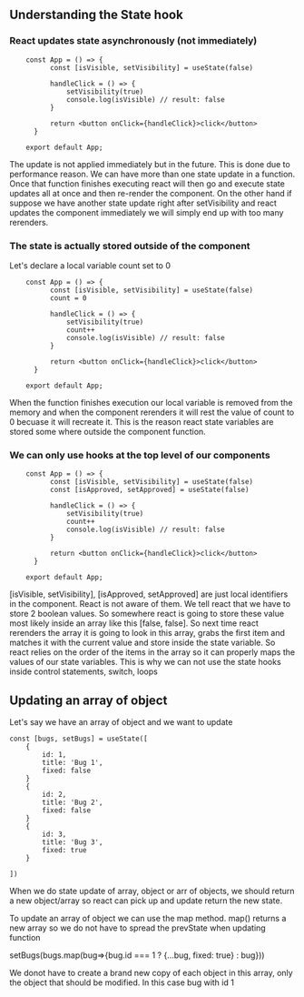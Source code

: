 ## Understanding the State hook

### React updates state asynchronously (not immediately)

```
    const App = () => {
          const [isVisible, setVisibility] = useState(false)

          handleClick = () => {
              setVisibility(true)
              console.log(isVisible) // result: false
          }

          return <button onClick={handleClick}>click</button>
      }

    export default App;

```

The update is not applied immediately but in the future. This is done due to performance reason. We can have more than one state update in a function. Once that function finishes executing react will then go and execute state updates all at once and then re-render the component. On the other hand if suppose we have another state update right after setVisibility and react updates the component immediately we will simply end up with too many rerenders.

### The state is actually stored outside of the component

Let's declare a local variable count set to 0

```
    const App = () => {
          const [isVisible, setVisibility] = useState(false)
          count = 0

          handleClick = () => {
              setVisibility(true)
              count++
              console.log(isVisible) // result: false
          }

          return <button onClick={handleClick}>click</button>
      }

    export default App;

```

When the function finishes execution our local variable is removed from the memory and when the component rerenders it will rest the value of count to 0 becuase it will recreate it. This is the reason react state variables are stored some where outside the component function.

### We can only use hooks at the top level of our components

```
    const App = () => {
          const [isVisible, setVisibility] = useState(false)
          const [isApproved, setApproved] = useState(false)

          handleClick = () => {
              setVisibility(true)
              count++
              console.log(isVisible) // result: false
          }

          return <button onClick={handleClick}>click</button>
      }

    export default App;

```

[isVisible, setVisibility], [isApproved, setApproved] are just local identifiers in the component. React is not aware of them. We tell react that we have to store 2 boolean values. So somewhere react is going to store these value most likely inside an array like this [false, false]. So next time react rerenders the array it is going to look in this array, grabs the first item and matches it with the current value and store inside the state variable. So react relies on the order of the items in the array so it can properly maps the values of our state variables. This is why we can not use the state hooks inside control statements, switch, loops

## Updating an array of object

Let's say we have an array of object and we want to update

    const [bugs, setBugs] = useState([
        {
            id: 1,
            title: 'Bug 1',
            fixed: false
        }
        {
            id: 2,
            title: 'Bug 2',
            fixed: false
        }
        {
            id: 3,
            title: 'Bug 3',
            fixed: true
        }

    ])

When we do state update of array, object or arr of objects, we should return a new object/array so react can pick up and update return the new state.

To update an array of object we can use the map method. map() returns a new array so we do not have to spread the prevState when updating function

setBugs(bugs.map(bug=>{bug.id === 1 ? {...bug, fixed: true} : bug}))

We donot have to create a brand new copy of each object in this array, only the object that should be modified. In this case bug with id 1
